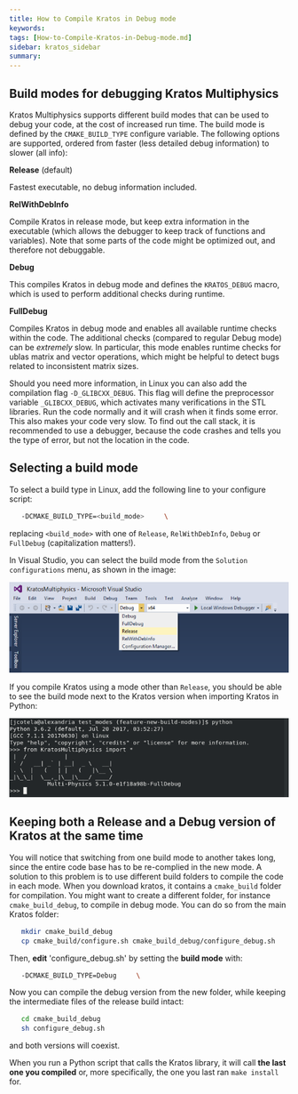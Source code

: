 ```yaml
---
title: How to Compile Kratos in Debug mode
keywords: 
tags: [How-to-Compile-Kratos-in-Debug-mode.md]
sidebar: kratos_sidebar
summary: 
---
```


## Build modes for debugging Kratos Multiphysics

Kratos Multiphysics supports different build modes that can be used to debug your code, at the cost of increased run time. The build mode is defined by the `CMAKE_BUILD_TYPE` configure variable. The following options are supported, ordered from faster (less detailed debug information) to slower (all info):

**Release** (default)

Fastest executable, no debug information included.

**RelWithDebInfo**

Compile Kratos in release mode, but keep extra information in the executable (which allows the debugger to keep track of functions and variables). Note that some parts of the code might be optimized out, and therefore not debuggable.

**Debug**

This compiles Kratos in debug mode and defines the `KRATOS_DEBUG` macro, which is used to perform additional checks during runtime.

**FullDebug** 

Compiles Kratos in debug mode and enables all available runtime checks within the code. The additional checks (compared to regular Debug mode) can be _extremely_ slow. In particular, this mode enables runtime checks for ublas matrix and vector operations, which might be helpful to detect bugs related to inconsistent matrix sizes.

Should you need more information, in Linux you can also add the compilation flag `-D_GLIBCXX_DEBUG`. This flag will define the preprocessor variable `_GLIBCXX_DEBUG`, which activates many verifications in the STL libraries. Run the code normally and it will crash when it finds some error. This also makes your code very slow. To find out the call stack, it is recommended to use a debugger, because the code crashes and tells you the type of error, but not the location in the code. 

## Selecting a build mode

To select a build type in Linux, add the following line to your configure script:

~~~sh
   -DCMAKE_BUILD_TYPE=<build_mode>     \
~~~

replacing `<build_mode>` with one of `Release`, `RelWithDebInfo`, `Debug` or `FullDebug` (capitalization matters!).

In Visual Studio, you can select the build mode from the `Solution configurations` menu, as shown in the image:

![Build mode selection in Visual Studio](https://raw.githubusercontent.com/KratosMultiphysics/Documentation/master/Wiki_files/How_to_Compile_Kratos_in_Debug_mode/build_modes_win.png)

If you compile Kratos using a mode other than `Release`, you should be able to see the build mode next to the Kratos version when importing Kratos in Python:

![Running in debug mode](https://raw.githubusercontent.com/KratosMultiphysics/Documentation/master/Wiki_files/How_to_Compile_Kratos_in_Debug_mode/fulldebug_mode.png)

## Keeping both a Release and a Debug version of Kratos at the same time

You will notice that switching from one build mode to another takes long, since the entire code base has to be re-complied in the new mode. A solution to this problem is to use different build folders to compile the code in each mode. When you download kratos, it contains a `cmake_build` folder for compilation. You might want to create a different folder, for instance `cmake_build_debug`, to compile in debug mode. You can do so from the main Kratos folder: 

~~~sh
   mkdir cmake_build_debug
   cp cmake_build/configure.sh cmake_build_debug/configure_debug.sh
~~~

Then, **edit** 'configure_debug.sh' by setting the **build mode** with: 

~~~sh
   -DCMAKE_BUILD_TYPE=Debug     \
~~~

Now you can compile the debug version from the new folder, while keeping the intermediate files of the release build intact: 

~~~sh
   cd cmake_build_debug
   sh configure_debug.sh
~~~

and both versions will coexist.

When you run a Python script that calls the Kratos library, it will call **the last one you compiled** or, more specifically, the one you last ran `make install` for. 
